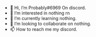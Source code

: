 - 👋 Hi, I’m Probably#6969 On discord.
- 👀 I’m interested in nothing rn
- 🌱 I’m currently learning nothing.
- 💞️ I’m looking to collaborate on nothing.
- 📫 How to reach me my discord.

<!---
ProbabIy/ProbabIy is a ✨ special ✨ repository because its `README.md` (this file) appears on your GitHub profile.
You can click the Preview link to take a look at your changes.
--->
